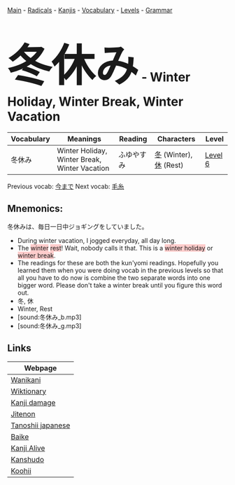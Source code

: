 <style> bigfont {font-size: 100px}</style>
[Main](../README.md) -
[Radicals](../radicals.md) -
[Kanjis](../kanjis.md) -
[Vocabulary](../vocabulary.md) -
[Levels](../levels.md) -
[Grammar](../grammar.md)
# <bigfont> 冬休み</bigfont> - Winter Holiday, Winter Break, Winter Vacation 

| Vocabulary | Meanings | Reading | Characters | Level |
| --- | --- | --- | --- | --- |
| 冬休み | Winter Holiday, Winter Break, Winter Vacation | ふゆやすみ |  [冬](../kanjis/冬.md) (Winter), [休](../kanjis/休.md) (Rest) | [Level 6](../levels/wk_level6.md) |

Previous vocab: [今まで](今まで.md) Next vocab: [毛糸](毛糸.md) 

## Mnemonics:
冬休みは、毎日一日中ジョギングをしていました。
* During winter vacation, I jogged everyday, all day long.
* The <span style="background-color:#ffcccb"> winter</span> <span style="background-color:#ffcccb"> rest</span>! Wait, nobody calls it that. This is a <span style="background-color:#ffcccb"> winter holiday</span> or <span style="background-color:#ffcccb"> winter break</span>.
* The readings for these are both the kun'yomi readings. Hopefully you learned them when you were doing vocab in the previous levels so that all you have to do now is combine the two separate words into one bigger word. Please don't take a winter break until you figure this word out.
* 冬, 休
* Winter, Rest
* [sound:冬休み_b.mp3]
* [sound:冬休み_g.mp3]


## Links 

| Webpage |
| --- |
| [Wanikani          ](https://www.wanikani.com/kanji/冬休み) |
| [Wiktionary        ](https://en.wiktionary.org/wiki/冬休み) |
| [Kanji damage      ](http://www.kanjidamage.com/kanji/search?utf8=✓&q=冬休み) |
| [Jitenon           ](https://jitenon.com/kanji/冬休み) |
| [Tanoshii japanese ](https://www.tanoshiijapanese.com/dictionary/kanji.cfm?k=冬休み) |
| [Baike             ](https://baike.baidu.com/item/冬休み) |
| [Kanji Alive       ](https://app.kanjialive.com/冬休み) |
| [Kanshudo          ](https://www.kanshudo.com/searchmn?q=冬休み) |
| [Koohii            ](https://kanji.koohii.com/study/kanji/冬休み) |
